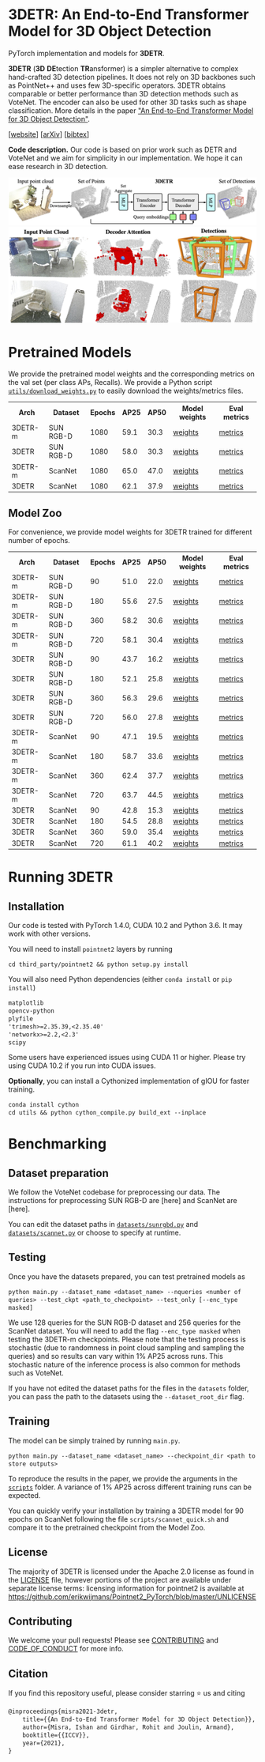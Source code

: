 # 3DETR: An End-to-End Transformer Model for 3D Object Detection

PyTorch implementation and models for **3DETR**.

**3DETR** (**3D** **DE**tection **TR**ansformer) is a simpler alternative to complex hand-crafted 3D detection pipelines.
It does not rely on 3D backbones such as PointNet++ and uses few 3D-specific operators.
3DETR obtains comparable or better performance than 3D detection methods such as VoteNet.
The encoder can also be used for other 3D tasks such as shape classification.
More details in the paper ["An End-to-End Transformer Model for 3D Object Detection"](https://arxiv.org).

[[website](https://facebookresearch.github.io/3detr)] [[arXiv](https://arxiv.org)] [[bibtex](#Citation)]

**Code description.** Our code is based on prior work such as DETR and VoteNet and we aim for simplicity in our implementation. We hope it can ease research in 3D detection.

![3DETR Approach](.github/approach.jpg)
![Decoder Detections](.github/decoder_detections.jpg)

# Pretrained Models

We provide the pretrained model weights and the corresponding metrics on the val set (per class APs, Recalls).
We provide a Python script [`utils/download_weights.py`](utils/download_weights.py) to easily download the weights/metrics files.

<table>
<tr>
<th>Arch</th>
<th>Dataset</th>
<th>Epochs</th>
<th>AP25</th>
<th>AP50</th>
<th>Model weights</th>
<th>Eval metrics</th>
</tr>
<tr>
<td>3DETR-m</td>
<td>SUN RGB-D</td>
<td>1080</td>
<td>59.1</td>
<td>30.3</td>
<td><a href="https://dl.fbaipublicfiles.com/3detr/checkpoints/sunrgbd_masked_ep1080.pth">weights</a></td>
<td><a href="https://dl.fbaipublicfiles.com/3detr/checkpoints/sunrgbd_masked_ep1080_metrics.pkl">metrics</a></td>
</tr>
<tr>
<td>3DETR</td>
<td>SUN RGB-D</td>
<td>1080</td>
<td>58.0</td>
<td>30.3</td>
<td><a href="https://dl.fbaipublicfiles.com/3detr/checkpoints/sunrgbd_ep1080.pth">weights</a></td>
<td><a href="https://dl.fbaipublicfiles.com/3detr/checkpoints/sunrgbd_ep1080_metrics.pkl">metrics</a></td>
</tr>
<tr>
<td>3DETR-m</td>
<td>ScanNet</td>
<td>1080</td>
<td>65.0</td>
<td>47.0</td>
<td><a href="https://dl.fbaipublicfiles.com/3detr/checkpoints/scannet_masked_ep1080.pth">weights</a></td>
<td><a href="https://dl.fbaipublicfiles.com/3detr/checkpoints/scannet_masked_ep1080_metrics.pkl">metrics</a></td>
</tr>
<tr>
<td>3DETR</td>
<td>ScanNet</td>
<td>1080</td>
<td>62.1</td>
<td>37.9</td>
<td><a href="https://dl.fbaipublicfiles.com/3detr/checkpoints/scannet_ep1080.pth">weights</a></td>
<td><a href="https://dl.fbaipublicfiles.com/3detr/checkpoints/scannet_ep1080_metrics.pkl">metrics</a></td>
</tr>
</table>

## Model Zoo

For convenience, we provide model weights for 3DETR trained for different number of epochs.

<table>
<tr>
<th>Arch</th>
<th>Dataset</th>
<th>Epochs</th>
<th>AP25</th>
<th>AP50</th>
<th>Model weights</th>
<th>Eval metrics</th>
</tr>
<tr>
<td>3DETR-m</td>
<td>SUN RGB-D</td>
<td>90</td>
<td>51.0</td>
<td>22.0</td>
<td><a href="https://dl.fbaipublicfiles.com/3detr/checkpoints/sunrgbd_masked_ep90.pth">weights</a></td>
<td><a href="https://dl.fbaipublicfiles.com/3detr/checkpoints/sunrgbd_masked_ep90_metrics.pkl">metrics</a></td>
</tr>
<tr>
<td>3DETR-m</td>
<td>SUN RGB-D</td>
<td>180</td>
<td>55.6</td>
<td>27.5</td>
<td><a href="https://dl.fbaipublicfiles.com/3detr/checkpoints/sunrgbd_masked_ep180.pth">weights</a></td>
<td><a href="https://dl.fbaipublicfiles.com/3detr/checkpoints/sunrgbd_masked_ep180_metrics.pkl">metrics</a></td>
</tr>
<tr>
<td>3DETR-m</td>
<td>SUN RGB-D</td>
<td>360</td>
<td>58.2</td>
<td>30.6</td>
<td><a href="https://dl.fbaipublicfiles.com/3detr/checkpoints/sunrgbd_masked_ep360.pth">weights</a></td>
<td><a href="https://dl.fbaipublicfiles.com/3detr/checkpoints/sunrgbd_masked_ep360_metrics.pkl">metrics</a></td>
</tr>
<tr>
<td>3DETR-m</td>
<td>SUN RGB-D</td>
<td>720</td>
<td>58.1</td>
<td>30.4</td>
<td><a href="https://dl.fbaipublicfiles.com/3detr/checkpoints/sunrgbd_masked_ep720.pth">weights</a></td>
<td><a href="https://dl.fbaipublicfiles.com/3detr/checkpoints/sunrgbd_masked_ep720_metrics.pkl">metrics</a></td>
</tr>
<tr>
<td>3DETR</td>
<td>SUN RGB-D</td>
<td>90</td>
<td>43.7</td>
<td>16.2</td>
<td><a href="https://dl.fbaipublicfiles.com/3detr/checkpoints/sunrgbd_ep90.pth">weights</a></td>
<td><a href="https://dl.fbaipublicfiles.com/3detr/checkpoints/sunrgbd_ep90_metrics.pkl">metrics</a></td>
</tr>
<tr>
<td>3DETR</td>
<td>SUN RGB-D</td>
<td>180</td>
<td>52.1</td>
<td>25.8</td>
<td><a href="https://dl.fbaipublicfiles.com/3detr/checkpoints/sunrgbd_ep180.pth">weights</a></td>
<td><a href="https://dl.fbaipublicfiles.com/3detr/checkpoints/sunrgbd_ep180_metrics.pkl">metrics</a></td>
</tr>
<tr>
<td>3DETR</td>
<td>SUN RGB-D</td>
<td>360</td>
<td>56.3</td>
<td>29.6</td>
<td><a href="https://dl.fbaipublicfiles.com/3detr/checkpoints/sunrgbd_ep360.pth">weights</a></td>
<td><a href="https://dl.fbaipublicfiles.com/3detr/checkpoints/sunrgbd_ep360_metrics.pkl">metrics</a></td>
</tr>
<tr>
<td>3DETR</td>
<td>SUN RGB-D</td>
<td>720</td>
<td>56.0</td>
<td>27.8</td>
<td><a href="https://dl.fbaipublicfiles.com/3detr/checkpoints/sunrgbd_ep720.pth">weights</a></td>
<td><a href="https://dl.fbaipublicfiles.com/3detr/checkpoints/sunrgbd_ep720_metrics.pkl">metrics</a></td>
</tr>
<tr>
<td>3DETR-m</td>
<td>ScanNet</td>
<td>90</td>
<td>47.1</td>
<td>19.5</td>
<td><a href="https://dl.fbaipublicfiles.com/3detr/checkpoints/scannet_masked_ep90.pth">weights</a></td>
<td><a href="https://dl.fbaipublicfiles.com/3detr/checkpoints/scannet_masked_ep90_metrics.pkl">metrics</a></td>
</tr>
<tr>
<td>3DETR-m</td>
<td>ScanNet</td>
<td>180</td>
<td>58.7</td>
<td>33.6</td>
<td><a href="https://dl.fbaipublicfiles.com/3detr/checkpoints/scannet_masked_ep180.pth">weights</a></td>
<td><a href="https://dl.fbaipublicfiles.com/3detr/checkpoints/scannet_masked_ep180_metrics.pkl">metrics</a></td>
</tr>
<tr>
<td>3DETR-m</td>
<td>ScanNet</td>
<td>360</td>
<td>62.4</td>
<td>37.7</td>
<td><a href="https://dl.fbaipublicfiles.com/3detr/checkpoints/scannet_masked_ep360.pth">weights</a></td>
<td><a href="https://dl.fbaipublicfiles.com/3detr/checkpoints/scannet_masked_ep360_metrics.pkl">metrics</a></td>
</tr>
<tr>
<td>3DETR-m</td>
<td>ScanNet</td>
<td>720</td>
<td>63.7</td>
<td>44.5</td>
<td><a href="https://dl.fbaipublicfiles.com/3detr/checkpoints/scannet_masked_ep720.pth">weights</a></td>
<td><a href="https://dl.fbaipublicfiles.com/3detr/checkpoints/scannet_masked_ep720_metrics.pkl">metrics</a></td>
</tr>
<tr>
<td>3DETR</td>
<td>ScanNet</td>
<td>90</td>
<td>42.8</td>
<td>15.3</td>
<td><a href="https://dl.fbaipublicfiles.com/3detr/checkpoints/scannet_ep90.pth">weights</a></td>
<td><a href="https://dl.fbaipublicfiles.com/3detr/checkpoints/scannet_ep90_metrics.pkl">metrics</a></td>
</tr>
<tr>
<td>3DETR</td>
<td>ScanNet</td>
<td>180</td>
<td>54.5</td>
<td>28.8</td>
<td><a href="https://dl.fbaipublicfiles.com/3detr/checkpoints/scannet_ep180.pth">weights</a></td>
<td><a href="https://dl.fbaipublicfiles.com/3detr/checkpoints/scannet_ep180_metrics.pkl">metrics</a></td>
</tr>
<tr>
<td>3DETR</td>
<td>ScanNet</td>
<td>360</td>
<td>59.0</td>
<td>35.4</td>
<td><a href="https://dl.fbaipublicfiles.com/3detr/checkpoints/scannet_ep360.pth">weights</a></td>
<td><a href="https://dl.fbaipublicfiles.com/3detr/checkpoints/scannet_ep360_metrics.pkl">metrics</a></td>
</tr>
<tr>
<td>3DETR</td>
<td>ScanNet</td>
<td>720</td>
<td>61.1</td>
<td>40.2</td>
<td><a href="https://dl.fbaipublicfiles.com/3detr/checkpoints/scannet_ep720.pth">weights</a></td>
<td><a href="https://dl.fbaipublicfiles.com/3detr/checkpoints/scannet_ep720_metrics.pkl">metrics</a></td>
</tr>
</table>


# Running 3DETR

## Installation
Our code is tested with PyTorch 1.4.0, CUDA 10.2 and Python 3.6. It may work with other versions.

You will need to install `pointnet2` layers by running

```
cd third_party/pointnet2 && python setup.py install
```

You will also need Python dependencies (either `conda install` or `pip install`)

```
matplotlib
opencv-python
plyfile
'trimesh>=2.35.39,<2.35.40'
'networkx>=2.2,<2.3'
scipy
```

Some users have experienced issues using CUDA 11 or higher. Please try using CUDA 10.2 if you run into CUDA issues.

**Optionally**, you can install a Cythonized implementation of gIOU for faster training.
```
conda install cython
cd utils && python cython_compile.py build_ext --inplace
```


# Benchmarking

## Dataset preparation

We follow the VoteNet codebase for preprocessing our data.
The instructions for preprocessing SUN RGB-D are [here] and ScanNet are [here].

You can edit the dataset paths in [`datasets/sunrgbd.py`](datasets/sunrgbd.py#L36) and [`datasets/scannet.py`](datasets/scannet.py#L23-L24) or choose to specify at runtime.

## Testing

Once you have the datasets prepared, you can test pretrained models as

```
python main.py --dataset_name <dataset_name> --nqueries <number of queries> --test_ckpt <path_to_checkpoint> --test_only [--enc_type masked]
```

We use 128 queries for the SUN RGB-D dataset and 256 queries for the ScanNet dataset.
You will need to add the flag `--enc_type masked` when testing the 3DETR-m checkpoints.
Please note that the testing process is stochastic (due to randomness in point cloud sampling and sampling the queries) and so results can vary within 1% AP25 across runs.
This stochastic nature of the inference process is also common for methods such as VoteNet.

If you have not edited the dataset paths for the files in the `datasets` folder, you can pass the path to the datasets using the `--dataset_root_dir` flag.

## Training

The model can be simply trained by running `main.py`.
```
python main.py --dataset_name <dataset_name> --checkpoint_dir <path to store outputs>
```

To reproduce the results in the paper, we provide the arguments in the [`scripts`](scripts/) folder.
A variance of 1% AP25 across different training runs can be expected.

You can quickly verify your installation by training a 3DETR model for 90 epochs on ScanNet following the file `scripts/scannet_quick.sh` and compare it to the pretrained checkpoint from the Model Zoo.


## License
The majority of 3DETR is licensed under the Apache 2.0 license as found in the [LICENSE](LICENSE) file, however portions of the project are available under separate license terms: licensing information for pointnet2 is available at https://github.com/erikwijmans/Pointnet2_PyTorch/blob/master/UNLICENSE

## Contributing
We welcome your pull requests! Please see [CONTRIBUTING](CONTRIBUTING.md) and [CODE_OF_CONDUCT](CODE_OF_CONDUCT.md) for more info.

## Citation
If you find this repository useful, please consider starring :star: us and citing

```
@inproceedings{misra2021-3detr,
    title={{An End-to-End Transformer Model for 3D Object Detection}},
    author={Misra, Ishan and Girdhar, Rohit and Joulin, Armand},
    booktitle={{ICCV}},
    year={2021},
}
```
